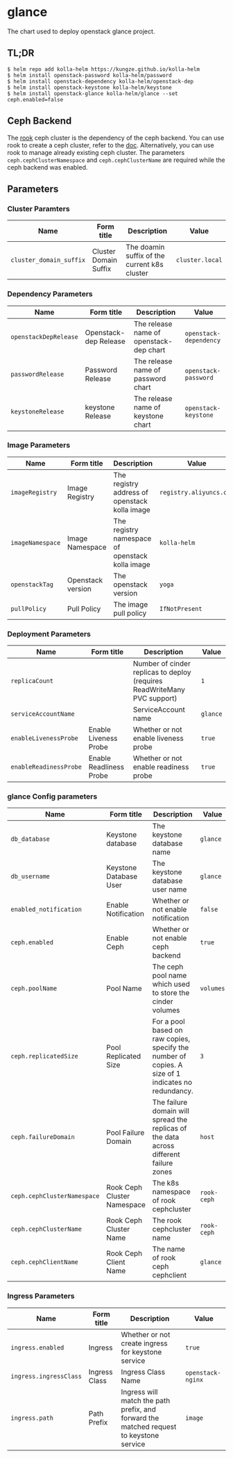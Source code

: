 
# glance

The chart used to deploy openstack glance project.

## TL;DR

```shell
$ helm repo add kolla-helm https://kungze.github.io/kolla-helm
$ helm install openstack-password kolla-helm/password
$ helm install openstack-dependency kolla-helm/openstack-dep
$ helm install openstack-keystone kolla-helm/keystone
$ helm install openstack-glance kolla-helm/glance --set ceph.enabled=false
```

## Ceph Backend

The [rook](https://github.com/rook/rook) ceph cluster is the dependency of the
ceph backend. You can use rook to create a ceph cluster, refer to the
[doc](https://rook.github.io/docs/rook/v1.9/Getting-Started/quickstart/).
Alternatively, you can use rook to manage already existing ceph cluster.
The parameters ``ceph.cephClusterNamespace`` and ``ceph.cephClusterName`` are
required while the ceph backend was enabled.

## Parameters

### Cluster Paramters

| Name                    | Form title            | Description                                  | Value           |
| ----------------------- | --------------------- | -------------------------------------------- | --------------- |
| `cluster_domain_suffix` | Cluster Domain Suffix | The doamin suffix of the current k8s cluster | `cluster.local` |


### Dependency Parameters

| Name                  | Form title            | Description                             | Value                  |
| --------------------- | --------------------- | --------------------------------------- | ---------------------- |
| `openstackDepRelease` | Openstack-dep Release | The release name of openstack-dep chart | `openstack-dependency` |
| `passwordRelease`     | Password Release      | The release name of password chart      | `openstack-password`   |
| `keystoneRelease`     | keystone Release      | The release name of keystone chart      | `openstack-keystone`   |


### Image Parameters

| Name             | Form title        | Description                                     | Value                   |
| ---------------- | ----------------- | ----------------------------------------------- | ----------------------- |
| `imageRegistry`  | Image Registry    | The registry address of openstack kolla image   | `registry.aliyuncs.com` |
| `imageNamespace` | Image Namespace   | The registry namespace of openstack kolla image | `kolla-helm`            |
| `openstackTag`   | Openstack version | The openstack version                           | `yoga`                  |
| `pullPolicy`     | Pull Policy       | The image pull policy                           | `IfNotPresent`          |


### Deployment Parameters

| Name                   | Form title              | Description                                                              | Value    |
| ---------------------- | ----------------------- | ------------------------------------------------------------------------ | -------- |
| `replicaCount`         |                         | Number of cinder replicas to deploy (requires ReadWriteMany PVC support) | `1`      |
| `serviceAccountName`   |                         | ServiceAccount name                                                      | `glance` |
| `enableLivenessProbe`  | Enable Liveness Probe   | Whether or not enable liveness probe                                     | `true`   |
| `enableReadinessProbe` | Enable Readliness Probe | Whether or not enable readiness probe                                    | `true`   |


### glance Config parameters

| Name                         | Form title                  | Description                                                                                                                  | Value                        |
| ---------------------------- | --------------------------- | ---------------------------------------------------------------------------------------------------------------------------- | ---------------------------- |
| `db_database`                | Keystone database           | The keystone database name                                                                                                   | `glance`                     |
| `db_username`                | Keystone Database User      | The keystone database user name                                                                                              | `glance`                     |
| `enabled_notification`       | Enable Notification         | Whether or not enable notification                                                                                           | `false`                      |
| `ceph.enabled`               | Enable Ceph                 | Whether or not enable ceph backend                                                                                           | `true`                       |                
| `ceph.poolName`              | Pool Name                   | The ceph pool name which used to store the cinder volumes                                                                    | `volumes`                    |
| `ceph.replicatedSize`        | Pool Replicated Size        | For a pool based on raw copies, specify the number of copies. A size of 1 indicates no redundancy.                           | `3`                          |
| `ceph.failureDomain`         | Pool Failure Domain         | The failure domain will spread the replicas of the data across different failure zones                                       | `host`                       |
| `ceph.cephClusterNamespace`  | Rook Ceph Cluster Namespace | The k8s namespace of rook cephcluster                                                                                        | `rook-ceph`                  |
| `ceph.cephClusterName`       | Rook Ceph Cluster Name      | The rook cephcluster name                                                                                                    | `rook-ceph`                  |
| `ceph.cephClientName`        | Rook Ceph Client Name       | The name of rook ceph cephclient                                                                                             | `glance`                     |



### Ingress Parameters

| Name                   | Form title    | Description                                                                             | Value             |
| ---------------------- | ------------- | --------------------------------------------------------------------------------------- | ----------------- |
| `ingress.enabled`      | Ingress       | Whether or not create ingress for keystone service                                      | `true`            |
| `ingress.ingressClass` | Ingress Class | Ingress Class Name                                                                      | `openstack-nginx` |
| `ingress.path`         | Path Prefix   | Ingress will match the path prefix, and forward the matched request to keystone service | `image`        |
